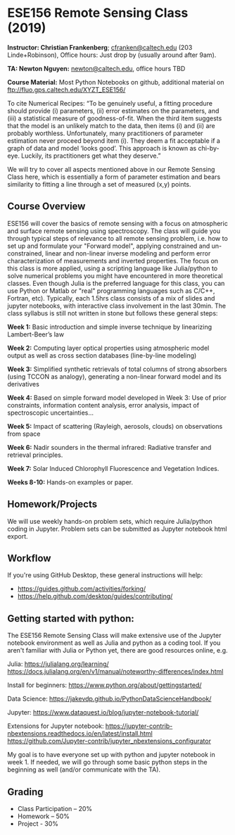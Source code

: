 # ESE156 Remote Sensing Class (2019)

**Instructor: Christian Frankenberg**; cfranken@caltech.edu (203 Linde+Robinson), Office hours: Just drop by (usually around after 9am).

**TA: Newton Nguyen:** newton@caltech.edu, office hours TBD

**Course Material:** Most Python Notebooks on github, additional material on <ftp://fluo.gps.caltech.edu/XYZT_ESE156/>

To cite Numerical Recipes:
“To be genuinely useful, a fitting procedure should provide (i) parameters,
(ii) error estimates on the parameters, and (iii) a statistical
measure of goodness-of-fit. When the third item suggests that the
model is an unlikely match to the data, then items (i) and (ii) are
probably worthless. Unfortunately, many practitioners of parameter
estimation never proceed beyond item (i). They deem a fit acceptable if a graph of data and model ‘looks good’. This approach is known as
chi-by-eye. Luckily, its practitioners get what they deserve.”

We will try to cover all aspects mentioned above in our Remote Sensing Class here, which is essentially a form of parameter estimation and bears similarity to fitting a line through a set of measured (x,y) points.

## Course Overview

ESE156 will cover the basics of remote sensing with a focus on atmospheric and surface remote sensing using spectroscopy. The class will guide you through typical steps of relevance to all remote sensing problem, i.e. how to set up and formulate your "Forward model", applying constrained and un-constrained, linear and non-linear inverse modeling and perform error characterization of measurements and inverted properties. The focus on this class is more applied, using a scripting language like Julia/python to solve numerical problems you might have encountered in more theoretical classes. Even though Julia is the preferred language for this class, you can use Python or Matlab or "real" programming languages such as C/C++, Fortran, etc). Typically, each 1.5hrs class consists of a mix of slides and jupyter notebooks, with interactive class involvement in the last 30min. The class syllabus is still not written in stone but follows these general steps:

**Week 1:** Basic introduction and simple inverse technique by linearizing Lambert-Beer’s law

**Week 2:** Computing layer optical properties using atmospheric model output as well as cross section databases (line-by-line modeling)

**Week 3:** Simplified synthetic retrievals of total columns of strong absorbers (using TCCON as analogy), generating a non-linear forward model and its derivatives

**Week 4:** Based on simple forward model developed in Week 3: Use of prior constraints, information content analysis, error analysis, impact of spectroscopic uncertainties…

**Week 5:** Impact of scattering (Rayleigh, aerosols, clouds) on observations from space

**Week 6:** Nadir sounders in the thermal infrared: Radiative transfer and retrieval principles.

**Week 7:** Solar Induced Chlorophyll Fluorescence and Vegetation Indices.

**Weeks 8-10:** Hands-on examples or paper.

## Homework/Projects

We will use weekly hands-on problem sets, which require Julia/python coding in Jupyter. Problem sets can be submitted as Jupyter notebook html export.  

## Workflow

If you're using GitHub Desktop, these general instructions will help:

* <https://guides.github.com/activities/forking/>
* <https://help.github.com/desktop/guides/contributing/>

## Getting started with python: 

The ESE156 Remote Sensing Class will make extensive use of the Jupyter notebook environment as well as Julia and python as a coding tool. If you aren't familiar with Julia or Python yet, there are good resources online, e.g.

Julia: https://julialang.org/learning/
https://docs.julialang.org/en/v1/manual/noteworthy-differences/index.html



Install for beginners: https://www.python.org/about/gettingstarted/

Data Science: https://jakevdp.github.io/PythonDataScienceHandbook/

Jupyter: https://www.dataquest.io/blog/jupyter-notebook-tutorial/

Extensions for Jupyter notebook: https://jupyter-contrib-nbextensions.readthedocs.io/en/latest/install.html
https://github.com/Jupyter-contrib/jupyter_nbextensions_configurator

My goal is to have everyone set up with python and jupyter notebook in week 1. If needed, we will go through some basic python steps in the beginning as well (and/or communicate with the TA). 

## Grading

* Class Participation – 20%
* Homework – 50%
* Project - 30%

